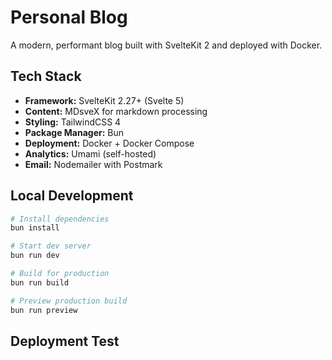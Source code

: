 # Personal Blog

A modern, performant blog built with SvelteKit 2 and deployed with Docker.

## Tech Stack

- **Framework:** SvelteKit 2.27+ (Svelte 5)
- **Content:** MDsveX for markdown processing
- **Styling:** TailwindCSS 4
- **Package Manager:** Bun
- **Deployment:** Docker + Docker Compose
- **Analytics:** Umami (self-hosted)
- **Email:** Nodemailer with Postmark

## Local Development

```bash
# Install dependencies
bun install

# Start dev server
bun run dev

# Build for production
bun run build

# Preview production build
bun run preview
```
## Deployment Test
